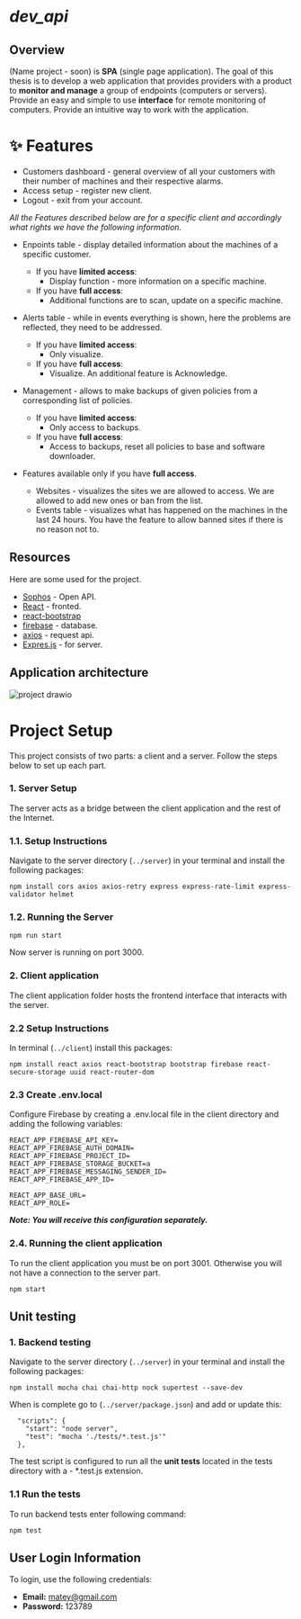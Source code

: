 #  _dev_api_

## Overview
(Name project - soon) is **SPA** (single page application). The goal of this thesis is to develop a web application that provides providers with a product to **monitor and manage** a group of endpoints (computers or servers). Provide an easy and simple to use **interface** for remote monitoring of computers. Provide an intuitive way to work with the application.


# ✨ Features
- Customers dashboard - general overview of all your customers with their number of machines and their respective alarms.
- Access setup - register new client.
- Logout - exit from your account. 

*All the Features described below are for a specific client and accordingly what rights we have the following information.*

- Enpoints table - display detailed information about the machines of a specific customer.
  - If you have **limited access**:
    - Display function - more information on a specific machine.
  - If you have **full access**:
    - Additional functions are to scan, update on a specific machine.

- Alerts table - while in events everything is shown, here the problems are reflected, they need to be addressed.
  - If you have **limited access**:
    - Only visualize.
  - If you have **full access**:
    - Visualize. An additional feature is Acknowledge.

- Management - allows to make backups of given policies from a corresponding list of policies.
  - If you have **limited access**:
    - Only access to backups.
  - If you have **full access**:
    - Access to backups, reset all policies to base and software downloader.

- Features available only if you have **full access**.
  - Websites - visualizes the sites we are allowed to access. We are allowed to add new ones or ban from the list.
  - Events table - visualizes what has happened on the machines in the last 24 hours. You have the feature to allow banned sites if there is no reason not to.

## Resources
Here are some used for the project.

- [Sophos](https://developer.sophos.com/) - Open API.
- [React](https://react.dev/) - fronted.
- [react-bootstrap](https://react-bootstrap.github.io/)
- [firebase](https://firebase.google.com/) - database.
- [axios](https://axios-http.com/docs/intro) - request api.
- [Expres.js](https://expressjs.com/) - for server.

## Application architecture
![project drawio](https://github.com/user-attachments/assets/d2dfb6ba-6d88-46ad-9277-44b69d8978b2)


# Project Setup
This project consists of two parts: a client and a server. Follow the steps below to set up each part.

### 1. Server Setup
The server acts as a bridge between the client application and the rest of the Internet.

### 1.1.  Setup Instructions
Navigate to the server directory (`../server`) in your terminal and install the following packages:

```
npm install cors axios axios-retry express express-rate-limit express-validator helmet
```

### 1.2. Running the Server
```
npm run start
```
Now server is running on port 3000.

### 2. Client application
The client application folder hosts the frontend interface that interacts with the server.

### 2.2 Setup Instructions

In terminal (`../client`) install this packages:

```
npm install react axios react-bootstrap bootstrap firebase react-secure-storage uuid react-router-dom
```

### 2.3 Create .env.local
Configure Firebase by creating a .env.local file in the client directory and adding the following variables:

```
REACT_APP_FIREBASE_API_KEY=
REACT_APP_FIREBASE_AUTH_DOMAIN=
REACT_APP_FIREBASE_PROJECT_ID=
REACT_APP_FIREBASE_STORAGE_BUCKET=a
REACT_APP_FIREBASE_MESSAGING_SENDER_ID=
REACT_APP_FIREBASE_APP_ID=

REACT_APP_BASE_URL=
REACT_APP_ROLE=
```
***Note: You will receive this configuration separately.***

### 2.4. Running the client application

To run the client application you must be on port 3001. Otherwise you will not have a connection to the server part.
```
npm start
```

## Unit testing

### 1. Backend testing
Navigate to the server directory (`../server`) in your terminal and install the following packages:

```
npm install mocha chai chai-http nock supertest --save-dev
```
When is complete go to (`../server/package.json`) and add or update this:
```
  "scripts": {
    "start": "node server",
    "test": "mocha './tests/*.test.js'"
  },
```
The test script is configured to run all the **unit tests** located in the tests directory with a - *.test.js extension.

### 1.1 Run the tests
To run backend tests enter following command:
```
npm test
```

## User Login Information
To login, use the following credentials:

- **Email:** matey@gmail.com
- **Password:** 123789
